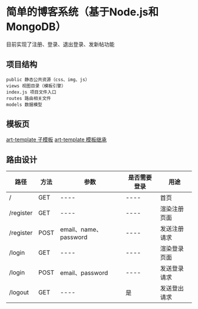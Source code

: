 # 简单的博客系统（基于Node.js和MongoDB）
 目前实现了注册、登录、退出登录、发新帖功能
## 项目结构
```
public 静态公共资源（css、img、js）
views 视图目录（模板引擎）
index.js 项目文件入口
routes 路由相关文件
models 数据模型
```

## 模板页
[art-template 子模板](http://aui.github.io/art-template/zh-cn/docs/syntax.html#%E5%AD%90%E6%A8%A1%E6%9D%BF)
[art-template 模板继承](http://aui.github.io/art-template/zh-cn/docs/syntax.html#%E6%A8%A1%E6%9D%BF%E7%BB%A7%E6%89%BF)

## 路由设计
|路径|方法|参数|是否需要登录|用途
|----|----|----|----|----|
| / | GET |----|----|首页|
|/register|GET|----|----|渲染注册页面|
|/register|POST|email、name、password|----|发送注册请求|
|/login|GET|----|----|渲染登录页面|
|/login|POST|email、password|----|发送登录请求|
|/logout|GET|----|是|发送登出请求|
